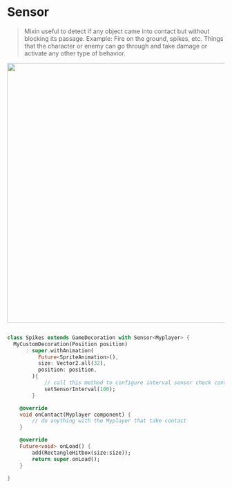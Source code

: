 # Sensor

> Mixin useful to detect if any object came into contact but without blocking its passage.
Example: Fire on the ground, spikes, etc. Things that the character or enemy can go through and take damage or activate any other type of behavior.

<img src="../../_media/sensor.gif" width="600"/>

```dart

class Spikes extends GameDecoration with Sensor<Myplayer> {
  MyCustomDecoration(Position position)
      : super.withAnimation(
          Future<SpriteAnimation>(),
          size: Vector2.all(32),
          position: position,
        ){
            // call this method to configure interval sensor check contact. default 100 milliseconds.
            setSensorInterval(100);
        }

    @override
    void onContact(Myplayer component) {
        // do anything with the Myplayer that take contact
    }

    @override
    Future<void> onLoad() {
        add(RectangleHitbox(size:size));
        return super.onLoad();
    }

}
```